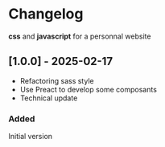 # Changelog

**css** and **javascript** for a personnal website

## [1.0.0] - 2025-02-17

- Refactoring sass style
- Use Preact to develop some composants
- Technical update 

### Added

Initial version


